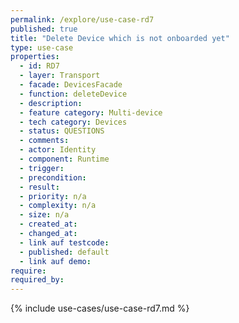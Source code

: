 ```yaml
---
permalink: /explore/use-case-rd7
published: true
title: "Delete Device which is not onboarded yet"
type: use-case
properties:
  - id: RD7
  - layer: Transport
  - facade: DevicesFacade
  - function: deleteDevice
  - description:
  - feature category: Multi-device
  - tech category: Devices
  - status: QUESTIONS
  - comments:
  - actor: Identity
  - component: Runtime
  - trigger:
  - precondition:
  - result:
  - priority: n/a
  - complexity: n/a
  - size: n/a
  - created_at:
  - changed_at:
  - link auf testcode:
  - published: default
  - link auf demo:
require:
required_by:
---
```


{% include use-cases/use-case-rd7.md %}